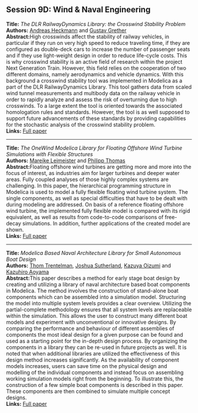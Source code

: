 <h2>Session 9D: Wind & Naval Engineering</h2>
<p>
<b>Title:</b> <i> The DLR RailwayDynamics Library: the Crosswind Stability Problem </i> <br />
<b>Authors:</b> <a href="../authors/author_103.html">Andreas Heckmann</a> and <a href="../authors/author_93.html">Gustav Grether</a><br />
<b>Abstract:</b>High crosswinds affect the stability of railway vehicles, in particular if they run on very high speed to reduce traveling time, if they are configured as double-deck cars to increase the number of passenger seats and if they use light-weight design in order to reduce life-cycle costs. This is why crosswind stability is an active field of research within the project Next Generation Train. However, this field relies on the cooperation of two different domains, namely aerodynamics and vehicle dynamics. With this background a crosswind stability tool was implemented in Modelica as a part of the DLR RailwayDynamics Library. This tool gathers data from scaled wind tunnel measurements and multibody data on the railway vehicle in order to rapidly analyze and assess the risk of overturning due to high crosswinds. To a large extent the tool is oriented towards the associated homologation rules and standards. However, the tool is as well supposed to support future advancements of these standards by providing capabilities for the stochastic analysis of the crosswind stability problem.<br />
<b>Links:</b> <a href="../submissions/ecp17132623_HeckmannGrether.pdf">Full paper</a></p>
<hr />
<p>
<b>Title:</b> <i> The OneWind Modelica Library for Floating Offshore Wind Turbine Simulations with Flexible Structures </i> <br />
<b>Authors:</b> <a href="../authors/author_154.html">Mareike Leimeister</a> and <a href="../authors/author_271.html">Philipp Thomas</a><br />
<b>Abstract:</b>Floating offshore wind turbines are getting more and more into the focus of interest, as industries aim for larger turbines and deeper water areas. Fully coupled analyses of those highly complex systems are challenging. In this paper, the hierarchical programming structure in Modelica is used to model a fully flexible floating wind turbine system. The single components, as well as special difficulties that have to be dealt with during modeling are addressed. On basis of a reference floating offshore wind turbine, the implemented fully flexible model is compared with its rigid equivalent, as well as results from code-to-code comparisons of free-decay simulations. In addition, further applications of the created model are shown.<br />
<b>Links:</b> <a href="../submissions/ecp17132633_LeimeisterThomas.pdf">Full paper</a></p>
<hr />
<p>
<b>Title:</b> <i> Modelica Based Naval Architecture Library for Small Autonomous Boat Design </i> <br />
<b>Authors:</b> <a href="../authors/author_281.html">Thom Trentelman</a>, <a href="../authors/author_260.html">Joshua Sutherland</a>, <a href="../authors/author_206.html">Kazuya Oizumi</a> and <a href="../authors/author_7.html">Kazuhiro Aoyama</a><br />
<b>Abstract:</b>This paper describes a method for early stage boat design by creating and utilizing a library of naval architecture based boat components in Modelica. The method involves the construction of stand-alone boat components which can be assembled into a simulation model. Structuring the model into multiple system levels provides a clear overview. Utilizing the partial-complete methodology ensures that all system levels are replaceable within the simulation. This allows the user to construct many different boat models and experiment with unconventional or innovative designs. By comparing the performance and behaviour of different assemblies of components the most ideal design for a given purpose can be found and used as a starting point for the in-depth design process. By organizing the components in a library they can be re-used in future projects as well. It is noted that when additional libraries are utilized the effectiveness of this design method increases significantly. As the availability of component models increases, users can save time on the physical design and modelling of the individual components and instead focus on assembling working simulation models right from the beginning. To illustrate this, the construction of a few simple boat components is described in this paper. These components are then combined to simulate multiple concept designs.<br />
<b>Links:</b> <a href="../submissions/ecp17132643_TrentelmanSutherlandOizumiAoyama.pdf">Full paper</a></p>